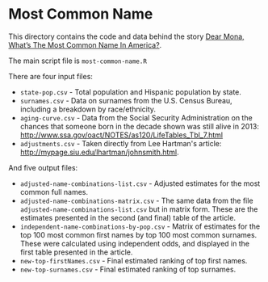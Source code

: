 # Most Common Name

This directory contains the code and data behind the story [Dear Mona, What’s The Most Common Name In America?](http://fivethirtyeight.com/features/whats-the-most-common-name-in-america/).

The main script file is `most-common-name.R`

There are four input files:

 * `state-pop.csv` - Total population and Hispanic population by state. 
 * `surnames.csv` - Data on surnames from the U.S. Census Bureau, including a breakdown by race/ethnicity. 
 * `aging-curve.csv` - Data from the Social Security Administration on the chances that someone born in the decade shown was still alive in 2013: http://www.ssa.gov/oact/NOTES/as120/LifeTables_Tbl_7.html
 * `adjustments.csv` - Taken directly from Lee Hartman's article: http://mypage.siu.edu/lhartman/johnsmith.html.

And five output files:

* `adjusted-name-combinations-list.csv` - Adjusted estimates for the most common full names. 
* `adjusted-name-combinations-matrix.csv` - The same data from the file `adjusted-name-combinations-list.csv` but in matrix form. These are the estimates presented in the second (and final) table of the article.
* `independent-name-combinations-by-pop.csv` - Matrix of estimates for the top 100 most common first names by top 100 most common surnames. These were calculated using independent odds, and displayed in the first table presented in the article.
* `new-top-firstNames.csv` - Final estimated ranking of top first names.
* `new-top-surnames.csv` - Final estimated ranking of top surnames.


